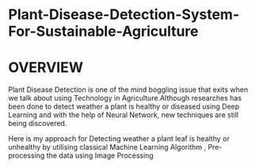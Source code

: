 # Plant-Disease-Detection-System-For-Sustainable-Agriculture
# OVERVIEW
 Plant Disease Detection is one of the mind boggling issue that exits when we talk about using Technology in Agriculture.Although researches has been done to detect weather a plant is healthy or diseased using Deep Learning and with the help of Neural Network, new techniques are still being discovered.

Here is my approach for Detecting weather a plant leaf is healthy or unhealthy by utilising classical Machine Learning Algorithm , Pre-processing the data using Image Processing
